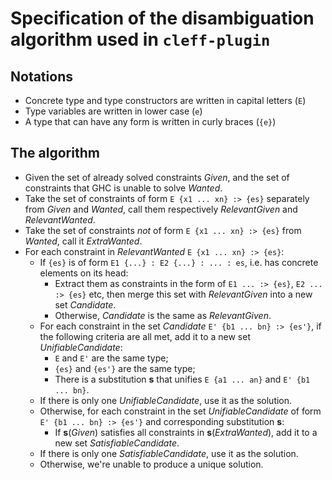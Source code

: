 # Specification of the disambiguation algorithm used in `cleff-plugin`

## Notations

- Concrete type and type constructors are written in capital letters (`E`)
- Type variables are written in lower case (`e`)
- A type that can have any form is written in curly braces (`{e}`)

## The algorithm

- Given the set of already solved constraints *Given*, and the set of constraints that GHC is unable to solve *Wanted*.
- Take the set of constraints of form `E {x1 ... xn} :> {es}` separately from *Given* and *Wanted*, call them respectively *RelevantGiven* and *RelevantWanted*.
- Take the set of constraints *not* of form `E {x1 ... xn} :> {es}` from *Wanted*, call it *ExtraWanted*.
- For each constraint in *RelevantWanted* `E {x1 ... xn} :> {es}`:
  - If `{es}` is of form `E1 {...} : E2 {...} : ... : es`, i.e. has concrete elements on its head:
    - Extract them as constraints in the form of `E1 ... :> {es}`, `E2 ... :> {es}` etc, then merge this set with *RelevantGiven* into a new set *Candidate*.
    - Otherwise, *Candidate* is the same as *RelevantGiven*.
  - For each constraint in the set *Candidate* `E' {b1 ... bn} :> {es'}`, if the following criteria are all met, add it to a new set *UnifiableCandidate*:
    - `E` and `E'` are the same type;
    - `{es}` and `{es'}` are the same type;
    - There is a substitution **s** that unifies `E {a1 ... an}` and `E' {b1 ... bn}`.
  - If there is only one *UnifiableCandidate*, use it as the solution.
  - Otherwise, for each constraint in the set *UnifiableCandidate* of form `E' {b1 ... bn} :> {es'}` and corresponding substitution **s**:
    - If **s**(*Given*) satisfies all constraints in **s**(*ExtraWanted*), add it to a new set *SatisfiableCandidate*.
  - If there is only one *SatisfiableCandidate*, use it as the solution.
  - Otherwise, we're unable to produce a unique solution.
